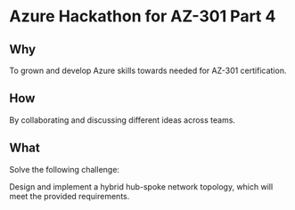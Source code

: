 # Azure Hackathon for AZ-301 Part 4

## Why

To grown and develop Azure skills towards needed for AZ-301 certification.

## How

By collaborating and discussing different ideas across teams.

## What

Solve the following challenge:

Design and implement a hybrid hub-spoke network topology, which will meet the provided requirements.
